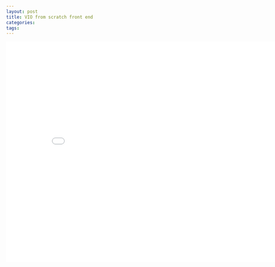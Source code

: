 ```yaml
---
layout: post
title: VIO from scratch front end
categories:
tags:
---
```


<center><embed src="/pdfs/posts/VIO from scratch 7-2, 7-3.pdf" width="850" height="600"></center>
